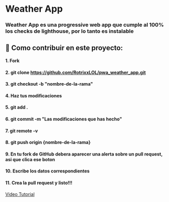 # Weather App
### Weather App es una progressive web app que cumple al 100% los checks de lighthouse, por lo tanto es instalable

## 🤝 Como contribuir en este proyecto:
#### 1. Fork
#### 2. git clone https://github.com/RotrixxLOL/pwa_weather_app.git
#### 3. git checkout -b "nombre-de-la-rama"
#### 4. Haz tus modificaciones
#### 5. git add .
#### 6. git commit -m "Las modificaciones que has hecho"
#### 7. git remote -v
#### 8. git push origin {nombre-de-la-rama}
#### 9. En tu fork de GitHub debera aparecer una alerta sobre un pull request, asi que clica ese boton
#### 10. Escribe los datos correspondientes
#### 11. Crea la pull request y listo!!!

<a href="https://youtu.be/_M8oalUyz10?t=289" type="h2" target="_blank">Video Tutorial</a>
